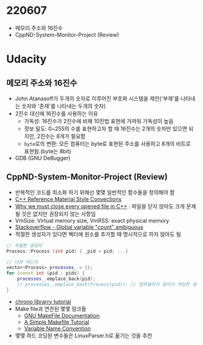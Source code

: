 # 220607


* 메모리 주소와 16진수
* CppND-System-Monitor-Project (Review)
<!--more-->
# Udacity
## 메모리 주소와 16진수
* John Atanasoff가 두개의 숫자로 이루어진 부호화 시스템을 제안('부재'를 나타내는 숫자와 '존재'를 나타내는 두개의 숫자)
* 2진수 대신에 16진수를 사용하는 이유
    * 가독성: 16진수가 2진수에 비해 10진법 표현에 가까워 가독성이 높음
    * 정보 밀도: 0~255의 수를 표현하고자 할 때 16진수는 2개의 숫자만 있으면 되지만, 2진수는 8개가 필요함
    * `byte`로의 변환: 모든 컴퓨터는 byte로 표현된 주소를 사용하고 8개의 비트로 표현됨.(byte는 8bit)
* GDB (GNU DeBugger)

## CppND-System-Monitor-Project (Review)
* 반복적인 코드를 최소화 하기 위해선 몇몇 일반적인 함수들을 정의해야 함
* [C++ Reference Material Style Convections](https://cs.stmarys.ca/~porter/csc/ref/cpp_style.html)
* [Why we must close every opened file in C++](https://www.quora.com/Why-we-must-close-every-opened-file-in-C++) : 파일을 닫지 않아도 크게 문제될 것은 없지만 권장되지 않는 사항임
* VmSize: Virtual memory size, VmRSS: exact physical memory
* [Stackoverflow - Global variable "count" ambiguous](https://stackoverflow.com/questions/11271889/global-variable-count-ambiguous)
* 적절한 생성자가 있다면 벡터에 원소를 추가할 때 명시적으로 하지 않아도 됨
```cpp
// 적절한 생성자
Process::Process (int pid) { _pid = pid; ...} 

// 다른 어딘가
vector<Process> processes_ = {};
for (const int &pid : pids) {
    processes_.emplace_back(pid); 
    // processes_.emplace_back(Process(pid)); // 컴파일러가 알아서 적당한 생성자를 찾아줌(없으면 안되고..)
}
```
* [chrono librarry tutorial](https://www.youtube.com/watch?v=P32hvk8b13M)
* Make file과 연관된 몇몇 링크들
    * [GNU MakeFile Documentation](https://www.gnu.org/software/make/manual/html_node/Standard-Targets.html#Standard-Targets)
    * [A Simple Makefile Tutorial](https://cs.colby.edu/maxwell/courses/tutorials/maketutor/)
    * [Variable Name Convention](https://makefiletutorial.com/)
* 몇몇 하드 코딩된 변수들은 LinuxParser.h로 옮기는 것을 추천


